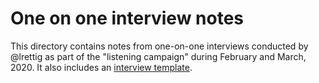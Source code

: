 # One on one interview notes

This directory contains notes from one-on-one interviews conducted by @lrettig as part of the "listening campaign" during February and March, 2020. It also includes an [interview template](TEMPLATE.md).
